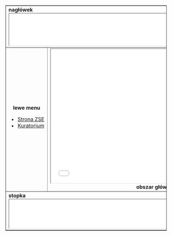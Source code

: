 <html>
 <head>
 <meta charset="utf-8">
 </head>
<body>
 <table width=65% border="1" align="center">
 <tr>
 <td colspan="3">
 <b>nagłówek</b>
 <iframe scrolling="no" width=900 height=100 name="obszar_logo" src="glowny_azizau.html" border="0"></iframe>
 </td>
 </tr>
 <tr>
 <td width=18% align="center">
 <b>lewe menu</b>
 <ul>
    <li>
    <a href="https://zse.edu.gdansk.pl/" target="obszar_glowny">Strona ZSE</a>
    </li>
    <li>
        <a href="https://www.kuratorium.gda.pl/" target="obszar_glowny">Kuratorium</a>
 </li>
 </ul>
 </td>
 </td>
 <td align=center>
    <iframe width=650 height=420 name="obszar_glowny" src="glowny_azizau.html" border="0"></iframe>
 <b>obszar główny</b>
 </td>
 <td width=18% align="center">
 <b>prawe menu</b>
 <ul>
   <li>
 <a href="plik_azizau.html" target="obsar_glowny">aby ściągnąć plik</a>
   </li>

 <li>
 <a href="index.html" target="obsar_glowny">aby zobaczyć zadania od Z1do Z6</a>

 </li>
 <a href="formularz_azizau.html" target="obsar_glowny"> aby zobaczyć formularz</a>
</li>
 <li>
 <a href="poczta_azizau.html" target="obsar_glowny">aby wysłać pocztę</a>
</li>
 <li>
 <a href="tabela" target="obsar_glowny">aby zobaczyć tabelę</a>
</li>
</ul>
 </td>
 </tr>
 <tr>
 <td colspan="3">
 <b>stopka</b>
 <iframe scrolling="no" width=900 height=90 name="stopka" src="stopka.html" border="0"></iframe>
 </td>
 </tr>
 </table>
</body>
</html>
